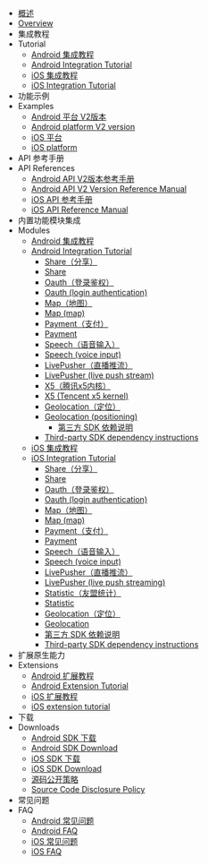 * [概述](README.md)
* [Overview](README.md)
* 集成教程
* Tutorial
  * [Android 集成教程](UniMPDocs/UseSdk/android.md)
  * [Android Integration Tutorial](UniMPDocs/UseSdk/android.md)
  * [iOS 集成教程](UniMPDocs/UseSdk/ios.md)
  * [iOS Integration Tutorial](UniMPDocs/UseSdk/ios.md)
* 功能示例
* Examples
  * [Android 平台 V2版本](UniMPDocs/Sample/android-v2.md)
  * [Android platform V2 version](UniMPDocs/Sample/android-v2.md)
  * [iOS 平台](UniMPDocs/Sample/ios.md)
  * [iOS platform](UniMPDocs/Sample/ios.md)
* API 参考手册
* API References
  * [Android API V2版本参考手册](UniMPDocs/API/android-v2.md)
  * [Android API V2 Version Reference Manual](UniMPDocs/API/android-v2.md)
  * [iOS API 参考手册](UniMPDocs/API/ios.md)
  * [iOS API Reference Manual](UniMPDocs/API/ios.md)
* 内置功能模块集成
* Modules
  * [Android 集成教程](UniMPDocs/UseModule/android/android.md)
  * [Android Integration Tutorial](UniMPDocs/UseModule/android/android.md)
    * [Share（分享）](UniMPDocs/UseModule/android/share.md)
    * [Share](UniMPDocs/UseModule/android/share.md)
    * [Oauth（登录鉴权）](UniMPDocs/UseModule/android/oauth.md)
    * [Oauth (login authentication)](UniMPDocs/UseModule/android/oauth.md)
    * [Map（地图）](UniMPDocs/UseModule/android/map.md)
    * [Map (map)](UniMPDocs/UseModule/android/map.md)
    * [Payment（支付）](UniMPDocs/UseModule/android/payment.md)
    * [Payment](UniMPDocs/UseModule/android/payment.md)
    * [Speech（语音输入）](UniMPDocs/UseModule/android/speech.md)
    * [Speech (voice input)](UniMPDocs/UseModule/android/speech.md)
    * [LivePusher（直播推流）](UniMPDocs/UseModule/android/livepusher.md)
    * [LivePusher (live push stream)](UniMPDocs/UseModule/android/livepusher.md)
    * [X5（腾讯x5内核）](UniMPDocs/UseModule/android/x5.md)
    * [X5 (Tencent x5 kernel)](UniMPDocs/UseModule/android/x5.md)
    * [Geolocation（定位）](UniMPDocs/UseModule/android/geolocation.md)
    * [Geolocation (positioning)](UniMPDocs/UseModule/android/geolocation.md)
	  * [第三方 SDK 依赖说明](../AppDocs/usemodule/androidModuleConfig/android_Library.md)
    * [Third-party SDK dependency instructions](../AppDocs/usemodule/androidModuleConfig/android_Library.md)
  * [iOS 集成教程](UniMPDocs/UseModule/ios/ios.md)
  * [iOS Integration Tutorial](UniMPDocs/UseModule/ios/ios.md)
    * [Share（分享）](UniMPDocs/UseModule/ios/share.md)
    * [Share](UniMPDocs/UseModule/ios/share.md)
    * [Oauth（登录鉴权）](UniMPDocs/UseModule/ios/oauth.md)
    * [Oauth (login authentication)](UniMPDocs/UseModule/ios/oauth.md)
    * [Map（地图）](UniMPDocs/UseModule/ios/map.md)
    * [Map (map)](UniMPDocs/UseModule/ios/map.md)
    * [Payment（支付）](UniMPDocs/UseModule/ios/payment.md)
    * [Payment](UniMPDocs/UseModule/ios/payment.md)
    * [Speech（语音输入）](UniMPDocs/UseModule/ios/speech.md)
    * [Speech (voice input)](UniMPDocs/UseModule/ios/speech.md)
    * [LivePusher（直播推流）](UniMPDocs/UseModule/ios/livepusher.md)
    * [LivePusher (live push streaming)](UniMPDocs/UseModule/ios/livepusher.md)
    * [Statistic（友盟统计）](UniMPDocs/UseModule/ios/umstatistic.md)
    * [Statistic](UniMPDocs/UseModule/ios/umstatistic.md)
    * [Geolocation（定位）](UniMPDocs/UseModule/ios/geolocation.md)
    * [Geolocation](UniMPDocs/UseModule/ios/geolocation.md)
    * [第三方 SDK 依赖说明](AppDocs/usemodule/iOSModuleConfig/dependentLibrary.md)
    * [Third-party SDK dependency instructions](AppDocs/usemodule/iOSModuleConfig/dependentLibrary.md)
* 扩展原生能力
* Extensions
  * [Android 扩展教程](UniMPDocs/Extension/android.md)
  * [Android Extension Tutorial](UniMPDocs/Extension/android.md)
  * [iOS 扩展教程](UniMPDocs/Extension/ios.md)
  * [iOS extension tutorial](UniMPDocs/Extension/ios.md)
* 下载
* Downloads
  * [Android SDK 下载](UniMPDocs/SDKDownload/android.md)
  * [Android SDK Download](UniMPDocs/SDKDownload/android.md)
  * [iOS SDK 下载](UniMPDocs/SDKDownload/ios.md)
  * [iOS SDK Download](UniMPDocs/SDKDownload/ios.md)
  * [源码公开策略](UniMPDocs/SDKDownload/opensource.md)
  * [Source Code Disclosure Policy](UniMPDocs/SDKDownload/opensource.md)
* 常见问题
* FAQ
  * [Android 常见问题](UniMPDocs/FAQ/android.md)
  * [Android FAQ](UniMPDocs/FAQ/android.md)
  * [iOS 常见问题](UniMPDocs/FAQ/ios.md)
  * [iOS FAQ](UniMPDocs/FAQ/ios.md)